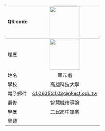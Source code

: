 |     QR code       |<img src="http://s05.calm9.com/qrcode/2024-04/CH1B3N693Y.png" width=100 height=100/>|
| ---------------- |:-----------------------------:|
|      履歷        |<img src="https://avatars.githubusercontent.com/u/22648375?v=4" width=100 height=100/>|
| 姓名             | 羅元甫                  |
| 學校             | 高雄科技大學                  |
| 電子郵件         | c109252103@nkust.edu.tw          |
| 選修             | 智慧城市導論                  |
|學歷              |三民高中畢業                |
|興趣              |

